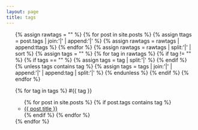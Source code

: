 ```yaml
---
layout: page
title: tags
---
```

<head>
    <link rel="stylesheet" href="/css/tags.css">
    <script src="/assets/js/tags.js"></script>
</head>
<section>
		<ul id="search-tag">
			{% assign rawtags = "" %}
				{% for post in site.posts %}
					{% assign ttags = post.tags | join:'|' | append:'|' %}
					{% assign rawtags = rawtags | append:ttags %}
				{% endfor %}
			{% assign rawtags = rawtags | split:'|' | sort %}
			{% assign tags = "" %}
				{% for tag in rawtags %}
					{% if tag != "" %}
						{% if tags == "" %}
							{% assign tags = tag | split:'|' %}
						{% endif %}
						{% unless tags contains tag %}
							{% assign tags = tags | join:'|' | append:'|' | append:tag | split:'|' %}
						{% endunless %}
					{% endif %}
				{% endfor %}
		</ul>
<ul class="divider">
    {% for tag in tags %}
        <span class="tag tag-{{ tag | replace: ' ', '-' }} tag-lg">#{{ tag }}</span>
        <div class="tag-posts hidden">
            <ul>
                {% for post in site.posts %}
                    {% if post.tags contains tag %}
                        <li>
                            <a href="{{ post.url | prepend: site.baseurl | replace: '//', '/' }}">
                                {{ post.title }}
                            </a>
                        </li>
                    {% endif %}
                {% endfor %}
            </ul>
        </div>
    {% endfor %}
</ul>



</section>